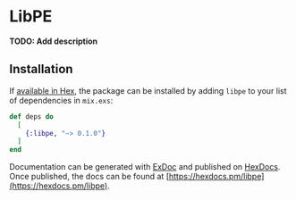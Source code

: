 # LibPE

**TODO: Add description**

## Installation

If [available in Hex](https://hex.pm/docs/publish), the package can be installed
by adding `libpe` to your list of dependencies in `mix.exs`:

```elixir
def deps do
  [
    {:libpe, "~> 0.1.0"}
  ]
end
```

Documentation can be generated with [ExDoc](https://github.com/elixir-lang/ex_doc)
and published on [HexDocs](https://hexdocs.pm). Once published, the docs can
be found at [https://hexdocs.pm/libpe](https://hexdocs.pm/libpe).

